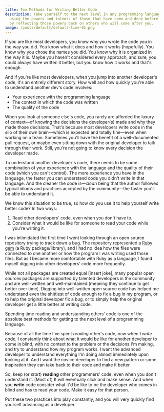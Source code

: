 ```yaml
---
title: Two Methods for Writing Better Code
description: Take yourself to the next level in any programming language by
  using the powers and talents of those that have come and done before you, and
  by reflecting those powers back on others who will come after you.
image: /posts/default/default-lime-01.png
---
```


If you are like most developers, you know why you wrote the code you in the way you did. You know what it does and how it works (hopefully). You know why you chose the names you did. You know why it is organized in the way it is. Maybe you haven't considered every approach, and sure, you could always have written it better, but you know how it works and that's enough.

And if you're like most developers, when you jump into another developer's code, it's an entirely different story. How well and how quickly you're able to understand another dev's code involves:

- Your experience with the programming language
- The context in which the code was written
- The quality of the code

When you look at someone else's code, you rarely are afforded the luxury of context—of knowing the decisions the developer(s) made and why they made those decisions. That's because most developers write code in the silo of their own brain—which is expected and totally fine—even when working on a team. Sometimes you'll have the benefit of a well-documented pull request, or maybe even sitting down with the original developer to talk through their work. Still, you're not going to know every decision the developer made.

To understand another developer's code, there needs to be some combination of your experience with the language and the quality of their code (which you can't control). The more experience you have in the language, the faster you can understand code you didn't write in that language. And the cleaner the code is—_clean_ being that the author followed typical idioms and practices accepted by the community—the faster you'll be able to understand it.

We know this situation to be true, so how do you use it to help yourself write better code? In two ways:

1. Read other developers' code, even when you don't have to.
2. Consider what it would be like for someone to read your code while you're writing it.

I was intimidated the first time I went looking through an open source repository trying to track down a bug. The repository represented a [Ruby gem](https://en.wikipedia.org/wiki/RubyGems) (a Ruby package/library), and I had no idea how the files were connected to one another or how the program I was writing used those files. But as I became more comfortable with Ruby as a language, I found myself digging into other developers' code more frequently.

While not all packages are created equal \[insert joke\], many popular open sources packages are supported by talented developers in the community and are well-written and well-maintained (meaning they continue to get better over time). Digging into well-written open source code has helped me understand even the shittiest of code enough to fix a bug in my program, or to help the original developer fix a bug, or to simply help the original developer get a little better at writing code.

Spending time reading and understanding others' code is one of the absolute best methods for getting to the next level of a programming language.

Because of all the time I've spent _reading_ other's code, now when I _write_ code, I constantly think about what it would be like for another developer to come in blind, with no context to the problem or the decisions I'm making, and try to understand how my program works. I want the advanced developer to understand everything I'm doing almost immediately upon looking at it. And I want the novice developer to find a new pattern or some inspiration they can take back to their code and make it better.

So, keep (or _start_) **reading** other programmers' code, even when you don't understand it. (Most of) It will eventually click and make sense. And when you **write** code consider what it'd be like to be the developer who comes in blind and has to read your code. Make it easy for that person.

Put these two practices into play constantly, and you will very quickly find yourself advancing as a developer.

